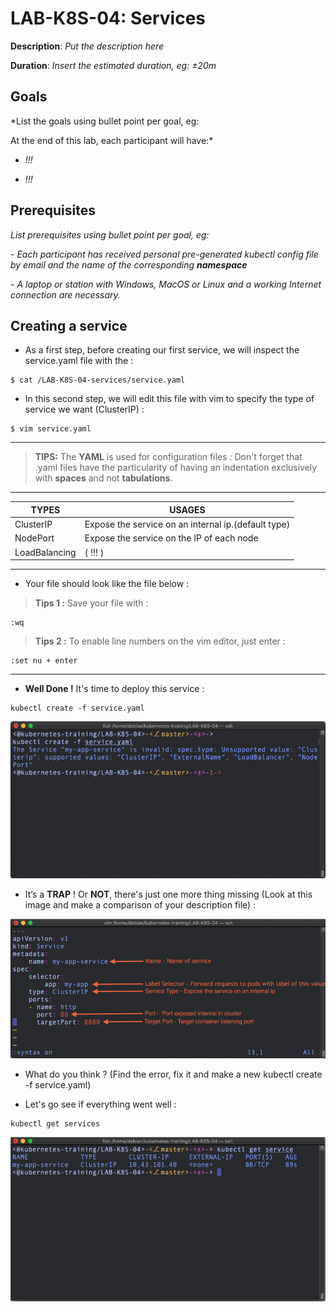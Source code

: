 # LAB-K8S-04: Services

**Description**: *Put the description here*

**Duration**: *Insert the estimated duration, eg: ±20m*

## Goals

*List the goals using bullet point per goal, eg:

At the end of this lab, each participant will have:*

- *!!!*

- *!!!*


## Prerequisites

*List prerequisites using bullet point per goal, eg:*

*- Each participant has received personal pre-generated kubectl config file by email and the name of the corresponding **namespace***

*- A laptop or station with Windows, MacOS or Linux and a working Internet connection are necessary.*


## Creating a service

-   As a first step, before creating our first service, we will inspect the service.yaml file with the :
    
    
```
$ cat /LAB-K8S-04-services/service.yaml
```

-   In this second step, we will edit this file with vim to specify the type of service we want (ClusterIP) :
    
```
$ vim service.yaml
```
---
> **TIPS:** The **YAML** is used for configuration files :
> Don't forget that .yaml files have the particularity of having an indentation exclusively with **spaces** and not **tabulations**.
---
| TYPES | USAGES |
|--|--|
| ClusterIP | Expose the service on an internal ip.(default type) |
| NodePort | Expose the service on the IP of each node |
| LoadBalancing | ( !!! ) |

---
-   Your file should look like the file below :
    


>**Tips 1 :** Save your file with :
```
:wq
```

>**Tips 2 :** To enable line numbers on the vim editor, just enter :

```
:set nu + enter
```
---
-   **Well Done !** It's time to deploy this service :
    

```
kubectl create -f service.yaml
```

![Error console](./img/03-service.png)

-   It’s a **TRAP** ! Or **NOT**, there's just one more thing missing (Look at this image and make a comparison of your description file) :
    
![Plan](./img/02-service.png)

-   What do you think ? (Find the error, fix it and make a new kubectl create -f service.yaml)

-   Let's go see if everything went well :
    

```
kubectl get services
```

![Get service](./img/04-service.png)
